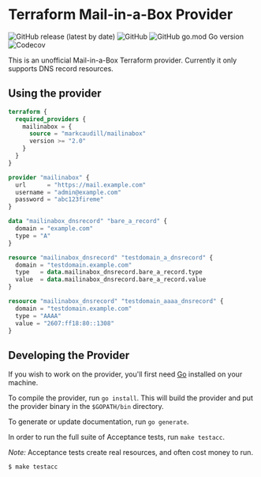 # Terraform Mail-in-a-Box Provider

![GitHub release (latest by date)](https://img.shields.io/github/v/release/markcaudill/terraform-provider-mailinabox)
![GitHub](https://img.shields.io/github/license/markcaudill/terraform-provider-mailinabox)
![GitHub go.mod Go version](https://img.shields.io/github/go-mod/go-version/markcaudill/terraform-provider-mailinabox)
![Codecov](https://img.shields.io/codecov/c/github/markcaudill/terraform-provider-mailinabox)

This is an unofficial Mail-in-a-Box Terraform provider. Currently it only
supports DNS record resources.

## Using the provider

```terraform
terraform {
  required_providers {
    mailinabox = {
      source = "markcaudill/mailinabox"
      version >= "2.0"
    }
  }
}

provider "mailinabox" {
  url      = "https://mail.example.com"
  username = "admin@example.com"
  password = "abc123fireme"
}

data "mailinabox_dnsrecord" "bare_a_record" {
  domain = "example.com"
  type = "A"
}

resource "mailinabox_dnsrecord" "testdomain_a_dnsrecord" {
  domain = "testdomain.example.com"
  type   = data.mailinabox_dnsrecord.bare_a_record.type
  value  = data.mailinabox_dnsrecord.bare_a_record.value
}

resource "mailinabox_dnsrecord" "testdomain_aaaa_dnsrecord" {
  domain = "testdomain.example.com"
  type = "AAAA"
  value = "2607:ff18:80::1308"
}
```

## Developing the Provider

If you wish to work on the provider, you'll first need [Go](http://www.golang.org) installed on your machine.

To compile the provider, run `go install`. This will build the provider and put the provider binary in the `$GOPATH/bin` directory.

To generate or update documentation, run `go generate`.

In order to run the full suite of Acceptance tests, run `make testacc`.

*Note:* Acceptance tests create real resources, and often cost money to run.

```sh
$ make testacc
```
